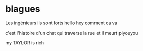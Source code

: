 # blagues
Les ingénieurs ils sont forts
hello
hey comment ca va

c'est l'histoire d'un chat qui traverse la rue et il meurt
piyouyou

my TAYLOR is rich

